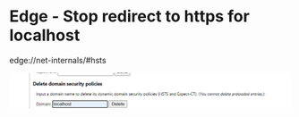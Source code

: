 # Edge - Stop redirect to https for localhost

edge://net-internals/#hsts

![](2021-01-10-10-39-47.png)
